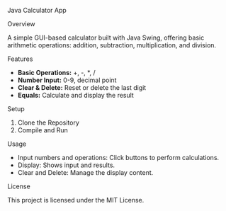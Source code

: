 Java Calculator App

Overview

A simple GUI-based calculator built with Java Swing, offering basic arithmetic operations: addition, subtraction, multiplication, and division.

Features

- **Basic Operations:** +, -, *, /
- **Number Input:** 0-9, decimal point
- **Clear & Delete:** Reset or delete the last digit
- **Equals:** Calculate and display the result

Setup

1. Clone the Repository
2. Compile and Run

Usage

- Input numbers and operations: Click buttons to perform calculations.
- Display: Shows input and results.
- Clear and Delete: Manage the display content.

License

This project is licensed under the MIT License.
